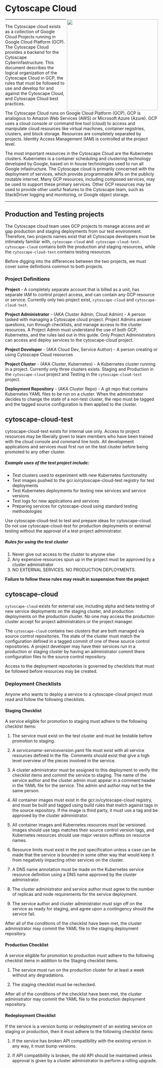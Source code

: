 Cytoscape Cloud
===============

<img align="right" height="300" src="http://www.cytoscape.org/images/logo/cy3logoOrange.svg">

---

The Cytoscape cloud exists as a collection of Google Cloud Projects running in Google Cloud Platform (GCP).  The Cytoscape Cloud provides a backend for the Cytoscape Cyberinfastructure. This document describes the logical organization of the Cytoscape Cloud in GCP, the rules that must be followed to use and develop for and against the Cytoscape Cloud, and Cytoscape Cloud best practices.

The Cytoscape Cloud runs on Google Cloud Platform (GCP). GCP is analogous to Amazon Web Services (AWS) or Microsoft Azure (Azure). GCP uses a cloud console or command line tool (cloud) to access and manipulate cloud resources like virtual machines, container registries, clusters, and block storage. Resources are completely separated by projects. Identity Access Management (IAM) is controlled at the project level.

The most important resources in the Cytoscape Cloud are the Kubernetes clusters. Kubernetes is a container scheduling and clustering technology developed by Google, based on in house technologies used to run all Google infastructure. The Cytoscape cloud is primarily concerned with the deployment of services, which provide programmable APIs on the publicly routable internet. Many GCP resources, including composed services, may be used to support these primary services. Other GCP resources may be used to provide other useful features to the Cytoscape team, such as StackDriver logging and monitoring, or Google object storage.

---

Production and Testing projects
-------------------------------

The Cytoscape cloud team uses GCP projects to manage access and air gap production and staging deployments from our test environment. Therefore, two projects names exist that all Cytoscape developers must be intimately familiar with, `cytoscape-cloud` and` cytoscape-cloud-test`. `cytoscape-cloud` contains both the production and staging resources, while the `cytoscape-cloud-test` contains testing resources.  

Before digging into the differences between the two projects, we must cover some definitions common to both projects.

### Project Definitions

**Project** - A completely separate account that is billed as a unit, has separate IAM to control project access, and can contain any GCP resource or service. Currently only two project exist, `cytoscape-cloud` and `cytoscape-cloud-test`.

**Project Administrator** - (AKA Cluster Admin, Cloud Admin) - A person tasked with managing a Cytoscape cloud project. Project Admins answer questions, run through checklists, and manage access to the cluster resources. A Project Admin must understand the use of both GCP, Kubernetes, and the rules laid out in this guide. Only Project Administrators can access and deploy services to the cytoscape-cloud project.

**Project Developer** - (AKA Cloud Dev, Service Author) - A person creating or using Cytoscape Cloud resources

**Project Cluster** - (AKA Cluster, Kubernetes) - A Kubernetes cluster running in a project. Currently only three clusters exists. Staging and Production in the `cytoscape-cloud` project and Testing in the `cytoscape-cloud-test` project.

**Deployment Repository** - (AKA Cluster Repo) - A git repo that contains Kubernetes YAML files to be run on a cluster. When the administrator decides to change the state of a non-test cluster, the repo must be tagged and the tagged source configuration is then applied to the cluster.

## cytoscape-cloud-test
cytoscape-cloud-test exists for internal use only. Access to project resources may be liberally given to team members who have been trained with the cloud console and command line tools. All development applications and services must first run on the test cluster before being promoted to any other cluster.

##### Example uses of the test project include:

- Test clusters used to experiment with new Kubernetes functionality
- Test images pushed to the gcr.io/cytoscape-cloud-test registry for test deployments
- Test  Kubernetes deployments for testing new services and service versions
- Test logs for new applications and services
- Preparing services for cytoscape-cloud using standard testing methodologies

Use cytoscape-cloud-test to test and prepare ideas for cytoscape-cloud. Do not use cytoscape-cloud-test for production deployments or external testing without the approval of a test project administrator.

##### Rules for using the test cluster

1. Never give out access to the cluster to anyone else
2. Any expensive resources spun up in the project must be approved by a cluster administrator
3. NO EXTERNAL SERVICES. NO PRODUCTION DEPLOYMENTS.

**Failure to follow these rules may result in suspension from the project**

## cytoscape-cloud
`cytoscape-cloud` exists for external use, including alpha and beta testing of new service deployments on the staging cluster, and production deployments on the production cluster. No one may access the production cluster accept for project administrators or the project manager.

The `cytoscape-cloud` contains two clusters that are both managed via source control repositories. The state of the cluster must match the configuration defined in a tagged commit of one of these source control repositories. A project developer may have their services run in a production or staging cluster by having an administrator commit there configuration files to the source control repository.

Access to the deployment repositories is governed by checklists that must be followed before resources may be created.

### Deployment Checklists

Anyone who wants to deploy a service to a cytoscape-cloud project must read and follow the following checklists.

#### Staging Checklist

A service eligible for promotion to staging must adhere to the following checklist items:

1. The service must exist on the test cluster and must be testable before promotion to staging.

2. A *servicename*-*serviceversion*.yaml file must exist with all service resources defined in the file.  Comments should exist that give a high level overview of the pieces involved in the service.

3. A cluster administrator must be assigned to this deployment to verify the checklist items and commit the service to staging.  The name of the service author and the cluster admin must appear in a comment header in the YAML file for the service. The admin and author may not be the same person.

4. All container images must exist in the gcr.io/cytoscape-cloud registry, and must be built and tagged using build rules that match against tags in the source repository. If the image is third party, it must use a tag and be approved by the cluster administrator.

5.  All container images and Kubernetes resources must be versioned. Images should use tags matches their source control version tags, and Kubernetes resources should use major version suffixes on resource names.

6. Resource limits must exist in the pod specification unless a case can be made that the service is bounded in some other way that would keep it from negatively impacting other services on the cluster.

7. A DNS name annotation must be made on the Kubernetes service resource definition using a DNS name approved by the cluster administrator.

8. The cluster administrator and service author must agree to the number of replicas and node requirements for the service deployment.

9. The service author and cluster administrator must sign off on the service as ready for staging, and agree upon a contingency should the service fail.

After all of the conditions of the checklist have been met, the cluster administrator may commit the YAML file to the staging deployment repository.

#### Production Checklist

A service eligible for promotion to production must adhere to the following checklist items in addition to the Staging checklist items.

1. The service must run on the production cluster for at least a week without any degradations.

2. The staging checklist must be rechecked.

After all of the conditions of the checklist have been met, the cluster administrator may commit the YAML file to the production deployment repository.

#### Redeployment Checklist

If the service is a version bump or redeployment of an existing service on staging or production, then it must adhere to the following checklist items:

1. If the service has broken API compatibility with the existing version in any way, it must bump versions.

2. If API compatibility is broken, the old API should be maintained unless approval is given by a cluster administrator to perform a rolling upgrade.


